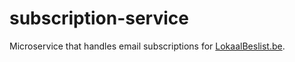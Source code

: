 # subscription-service

Microservice that handles email subscriptions for
[LokaalBeslist.be][lokaalbeslist].

[lokaalbeslist]: https://github.com/redpencilio/app-poc-participatie
